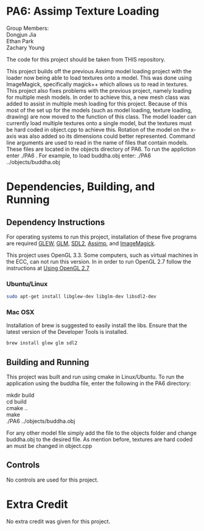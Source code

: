 # PA6: Assimp Texture Loading
Group Members:  
Dongjun Jia  
Ethan Park  
Zachary Young 

The code for this project should be taken from THIS repository. 

This project builds off the previous Assimp model loading project with the loader now being able to load textures onto a model. This was done using ImageMagick, specifically magick++ which allows us to read in textures. This project also fixes problems with the previous project, namely loading for multiple mesh models. In order to achieve this, a new mesh class was added to assist in multiple mesh loading for this project. Because of this most of the set up for the models (such as model loading, texture loading, drawing) are now moved to the function of this class. The model loader can currently load multiple textures onto a single model, but the textures must be hard coded in object.cpp to achieve this. Rotation of the model on the x-axis was also added so its dimensions could better represented. Command line arguments are used to read in the name of files that contain models. These files are located in the objects directory of PA6. To run the appliction enter ./PA6 <filename>. For example, to load buddha.obj enter: ./PA6 ../objects/buddha.obj 

# Dependencies, Building, and Running

## Dependency Instructions
For operating systems to run this project, installation of these five programs are required [GLEW](http://glew.sourceforge.net/), [GLM](http://glm.g-truc.net/0.9.7/index.html), [SDL2](https://wiki.libsdl.org/Tutorials), [Assimp](http://assimp.sourceforge.net/main_downloads.html), and [ImageMagick](https://sourceforge.net/projects/imagemagick/).

This project uses OpenGL 3.3. Some computers, such as virtual machines in the ECC, can not run this version. In in order to run OpenGL 2.7 follow the instructions at [Using OpenGL 2.7](https://github.com/HPC-Vis/computer-graphics/wiki/Using-OpenGL-2.7)

### Ubuntu/Linux
```bash
sudo apt-get install libglew-dev libglm-dev libsdl2-dev
```

### Mac OSX
Installation of brew is suggested to easily install the libs. Ensure that the latest version of the Developer Tools is installed.
```bash
brew install glew glm sdl2
```

## Building and Running
This project was built and run using cmake in Linux/Ubuntu. To run the application using the buddha file, enter the following in the PA6 directory:

mkdir build  
cd build  
cmake ..  
make  
./PA6 ../objects/buddha.obj 

For any other model file simply add the file to the objects folder and change buddha.obj to the desired file. As mention before, textures are hard coded an must be changed in object.cpp

## Controls
No controls are used for this project.

# Extra Credit
No extra credit was given for this project.

